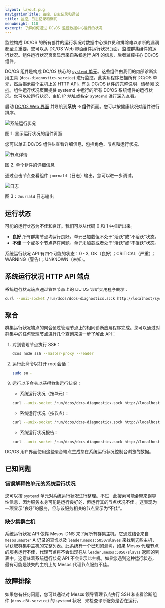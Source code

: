 ```yaml
---
layout: layout.pug
navigationTitle: 监控、日志记录和调试
title: 监控、日志记录和调试
menuWeight: 110
excerpt: 了解如何通过 DC/OS 监控数据中心运行的状况
---
```



监控构成 DC/OS 的所有部件的运行状况对数据中心操作员和排除难以诊断的漏洞都至关重要。您可以从 DC/OS Web 界面组件运行状况页面，监控群集组件的运行状况。组件运行状况页面显示来自系统运行 API 的信息，后者监控核心 DC/OS 组件。

DC/OS 组件是构成 DC/OS 核心的 [`systemd` 单元](https://www.freedesktop.org/wiki/Software/systemd/)。这些组件由我们的内部诊断实用工具 (`dcos-diagnostics.service`) 进行监控。此实用程序扫描所有 DC/OS 单元，然后揭示每个主机上的 HTTP API。有关 DC/OS 组件的完整说明，请参阅 [文档](/dcos/cn/1.11/overview/architecture/components/)。组件运行状况页面提供 systemd 中运行的所有 DC/OS 系统组件的运行状况。您可以按运行状况、主机 IP 地址或特定 systemd 进行深入查看。

启动 [DC/OS Web 界面](/dcos/cn/1.11/gui/) 并导航到**系统 -> 组件**页面。您可以按健康状况对组件进行排序。

   ![系统运行状况](/dcos/cn/1.11/img/component-system-view.png)
   
   图 1. 显示运行状况的组件页面

您可以单击 DC/OS 组件以查看详细信息，包括角色、节点和运行状况。

   ![节点详情](/dcos/cn/1.11/img/component-node-detail.png)

   图 2. 单个组件的详细信息

通过点击节点查看组件 `journald`（日志）输出，您可以进一步调试。

![日志](/dcos/cn/1.11/img/component-node-output.png)

图 3：`Journald` 日志输出

## 运行状态

可能的运行状态为不佳和良好。我们可以从代码 0 和 1 中推断出来。

* **良好** 所有群集节点均运行良好。单元已加载但不处于“活跃”或“不活跃”状态。
* **不佳** 一个或多个节点存在问题。单元未加载或者处于“活跃”或“不活跃”状态。


系统运行状况 API 有四个可能的状态：0 - 3, OK（良好）；CRITICAL（严重）； WARNING（警告）；UNKNOWN（未知）。

## 系统运行状况 HTTP API 端点

系统运行状况端点通过管理节点上的 DC/OS 诊断实用程序展示：

   ```bash
   curl --unix-socket /run/dcos/dcos-diagnostics.sock http://localhost/system/health/v1
   ```

## 聚合

群集运行状况端点的聚合通过管理节点上的相同诊断应用程序完成。您可以通过对群集中的任何管理节点进行几个查询来进一步了解此 API：


1. 对到管理节点执行 SSH：

   ```bash
   dcos node ssh --master-proxy --leader
   ```
1. 运行此命令以打开 root 会话：

    ```bash
    sudo su -
    ```
1. 运行以下命令以获得群集运行状况：


   - 系统运行状况（按单元）：

    ```bash
    curl --unix-socket /run/dcos/dcos-diagnostics.sock http://localhost/system/health/v1/units
    ```
   - 系统运行状况（按节点）：

    ```bash
    curl --unix-socket /run/dcos/dcos-diagnostics.sock http://localhost/system/health/v1/nodes
    ```
   - 系统运行状况报告：

    ```bash
    curl --unix-socket /run/dcos/dcos-diagnostics.sock http://localhost/system/health/v1/report
    ```

DC/OS 用户界面使用这些聚合端点生成您在系统运行状况控制台浏览的数据。

## 已知问题

### 错误解释按单元的系统运行状况

您可以按 `systemd` 单元对系统运行状况进行整理。不过，此搜索可能会带来误导性信息，因为服务本身可能是运行良好的，但运行其的节点状况不佳 。这表现为一项显示“良好”的服务，但与该服务相关的节点显示为“不佳”。

### 缺少集群主机

系统运行状况 API 依靠 Mesos-DNS 来了解所有群集主机。它通过结合来自 `mesos.master` A 记录的查询以及 `leader.mesos:5050/slaves` 来找到这些主机，以获取群集中主机的完整列表。此系统有一个已知的漏洞，如果 Mesos 代理节点的服务运行不佳，代理节点将不会出现在从 `leader.mesos:5050/slaves` 返回的列表中。这意味着系统运行状况 API 不会显示此主机。如果您遇到这种运行状态，最有可能是缺失的主机上的 Mesos 代理节点服务不佳。


## 故障排除

如果您有任何问题，您可以通过对 Mesos 领导管理节点执行 SSH 和查看诊断组件 (`dcos-d3t.service`) 的 `systemd` 状况，来检查诊断服务是否在运行。

 [4]: https://www.freedesktop.org/wiki/Software/systemd/
 [5]: http://erlang.org/doc/man/epmd.html
 [6]:/cn/1.11/security/
 [7]:/cn/1.11/networking/load-balancing-vips/
 [8]:/cn/1.11/overview/concepts/#private-agent-node
 [9]:/cn/1.11/overview/concepts/#public-agent-node
 [10]: http://mesos.apache.org/documentation/latest/persistent-volume/
